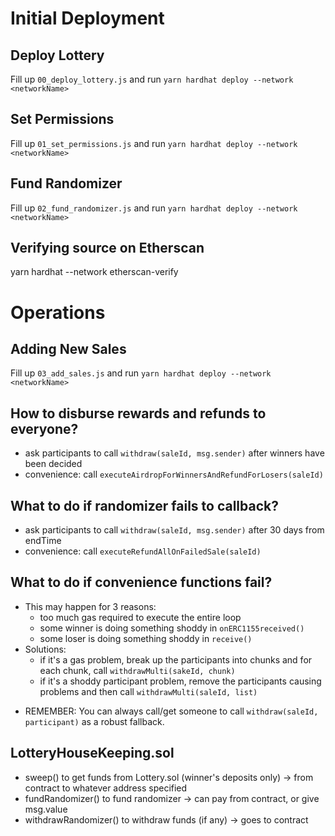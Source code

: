 # Initial Deployment

## Deploy Lottery

Fill up `00_deploy_lottery.js` and run `yarn hardhat deploy --network <networkName>`

## Set Permissions

Fill up `01_set_permissions.js` and run `yarn hardhat deploy --network <networkName>`

## Fund Randomizer

Fill up `02_fund_randomizer.js` and run `yarn hardhat deploy --network <networkName>`

## Verifying source on Etherscan

yarn hardhat --network <networkName> etherscan-verify

# Operations

## Adding New Sales

Fill up `03_add_sales.js` and run `yarn hardhat deploy --network <networkName>`

## How to disburse rewards and refunds to everyone?

- ask participants to call `withdraw(saleId, msg.sender)` after winners have been decided
- convenience: call `executeAirdropForWinnersAndRefundForLosers(saleId)`

## What to do if randomizer fails to callback?

- ask participants to call `withdraw(saleId, msg.sender)` after 30 days from endTime
- convenience: call `executeRefundAllOnFailedSale(saleId)`

## What to do if convenience functions fail?

- This may happen for 3 reasons:
  - too much gas required to execute the entire loop
  - some winner is doing something shoddy in `onERC1155received()`
  - some loser is doing something shoddy in `receive()`
- Solutions:
  - if it's a gas problem, break up the participants into chunks and for each chunk, call `withdrawMulti(sakeId, chunk)`
  - if it's a shoddy participant problem, remove the participants causing problems and then call `withdrawMulti(saleId, list)`

* REMEMBER: You can always call/get someone to call `withdraw(saleId, participant)` as a robust fallback.

## LotteryHouseKeeping.sol

- sweep() to get funds from Lottery.sol (winner's deposits only) -> from contract to whatever address specified
- fundRandomizer() to fund randomizer -> can pay from contract, or give msg.value
- withdrawRandomizer() to withdraw funds (if any) -> goes to contract
